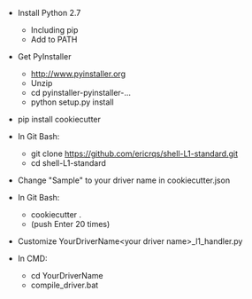 - Install Python 2.7
    - Including pip
    - Add to PATH

- Get PyInstaller
    - http://www.pyinstaller.org
    - Unzip
    - cd pyinstaller-pyinstaller-...
    - python setup.py install

- pip install cookiecutter

- In Git Bash:
    - git clone https://github.com/ericrqs/shell-L1-standard.git
    - cd shell-L1-standard

- Change "Sample" to your driver name in cookiecutter.json

- In Git Bash:
    - cookiecutter .
    - (push Enter 20 times)

- Customize YourDriverName\<your driver name>_l1_handler.py

- In CMD:
    - cd YourDriverName
    - compile_driver.bat
